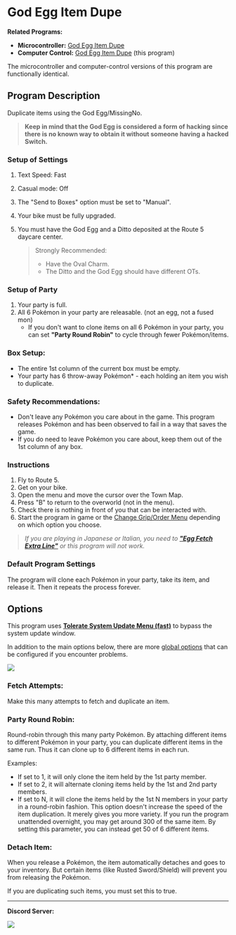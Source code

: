 # God Egg Item Dupe

**Related Programs:**
- **Microcontroller:** [God Egg Item Dupe](https://github.com/PokemonAutomation/Microcontroller/blob/master/Wiki/Programs/PokemonSwSh/GodEggItemDupe.md)
- **Computer Control:** [God Egg Item Dupe](https://github.com/PokemonAutomation/ComputerControl/blob/master/Wiki/Programs/PokemonSwSh/GodEggItemDupe.md) (this program)

The microcontroller and computer-control versions of this program are functionally identical.


## Program Description

Duplicate items using the God Egg/MissingNo.

> **Keep in mind that the God Egg is considered a form of hacking since there is no known way to obtain it without someone having a hacked Switch.**

### Setup of Settings

1. Text Speed: Fast
2. Casual mode: Off
3. The "Send to Boxes" option must be set to "Manual".
4. Your bike must be fully upgraded.
5. You must have the God Egg and a Ditto deposited at the Route 5 daycare center.

   > Strongly Recommended:
   > - Have the Oval Charm.
   > - The Ditto and the God Egg should have different OTs.

### Setup of Party

1. Your party is full.
2. All 6 Pokémon in your party are releasable. (not an egg, not a fused mon)
   - If you don't want to clone items on all 6 Pokémon in your party, you can set **"Party Round Robin"** to cycle through fewer Pokémon/items.

### Box Setup:
- The entire 1st column of the current box must be empty.
- Your party has 6 throw-away Pokémon* - each holding an item you wish to duplicate.

### Safety Recommendations:
- Don't leave any Pokémon you care about in the game. This program releases Pokémon and has been observed to fail in a way that saves the game.
- If you do need to leave Pokémon you care about, keep them out of the 1st column of any box.

### Instructions

1. Fly to Route 5.
2. Get on your bike.
3. Open the menu and move the cursor over the Town Map.
4. Press "B" to return to the overworld (not in the menu).
5. Check there is nothing in front of you that can be interacted with.
6. Start the program in game or the [Change Grip/Order Menu](https://github.com/PokemonAutomation/Microcontroller/blob/master/Wiki/Programs/NintendoSwitch/ChangeGripOrderMenu.md) depending on which option you choose.

> *If you are playing in Japanese or Italian, you need to [**"Egg Fetch Extra Line"**](PokemonSettings.md#egg-fetch-extra-line) or this program will not work.*

### Default Program Settings

The program will clone each Pokémon in your party, take its item, and release it. Then it repeats the process forever.


## Options

This program uses [**Tolerate System Update Menu (fast)**](/Wiki/Programs/NintendoSwitch/FrameworkSettings.md#tolerate-system-update-menu-fast) to bypass the system update window.

In addition to the main options below, there are more [global options](PokemonSettings.md) that can be configured if you encounter problems.

<img src="images/GodEggItemDupe-Settings.png">

### Fetch Attempts:

Make this many attempts to fetch and duplicate an item.

### Party Round Robin:

Round-robin through this many party Pokémon. By attaching different items to different Pokémon in your party, you can duplicate different items in the same run. Thus it can clone up to 6 different items in each run.

Examples:
- If set to 1, it will only clone the item held by the 1st party member.
- If set to 2, it will alternate cloning items held by the 1st and 2nd party members.
- If set to N, it will clone the items held by the 1st N members in your party in a round-robin fashion.
This option doesn't increase the speed of the item duplication. It merely gives you more variety. If you run the program unattended overnight, you may get around 300 of the same item. By setting this parameter, you can instead get 50 of 6 different items.

### Detach Item:

When you release a Pokémon, the item automatically detaches and goes to your inventory. But certain items (like Rusted Sword/Shield) will prevent you from releasing the Pokémon.

If you are duplicating such items, you must set this to true.


<hr>

**Discord Server:** 

[<img src="https://canary.discordapp.com/api/guilds/695809740428673034/widget.png?style=banner2">](https://discord.gg/cQ4gWxN)

